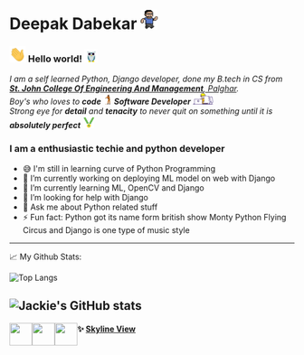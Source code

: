 # Deepak Dabekar&nbsp;<img src="https://github.com/jackiedabekar/jackiedabekar/blob/master/svgfiles/animated-man-running.gif" width="30px" height="35px">

### <img src="https://github.com/jackiedabekar/jackiedabekar/blob/master/svgfiles/Hi.gif" width="29px"> Hello world!&nbsp;<img src="https://github.com/jackiedabekar/jackiedabekar/blob/master/svgfiles/owl-groove-commission.gif" width="24px">

<p>
  <em>
    I am a self learned Python, Django developer, done my B.tech in CS from <a href="https://www.sjcem.edu.in/"> <b>St. John College Of Engineering And Management</b>, Palghar</a>.<br>
    Boy's who loves to <b>code</b> <img src="https://github.com/jackiedabekar/jackiedabekar/blob/master/svgfiles/flossing-astronaut.gif" width="15px" height="20px"> <b>Software Developer</b>&nbsp;<img src="https://github.com/jackiedabekar/jackiedabekar/blob/master/svgfiles/designer.gif" width="36px"><br> Strong eye for <b>detail</b> and <b>tenacity</b> to never quit on something until it is <b>absolutely perfect</b>&nbsp;<img src="https://github.com/jackiedabekar/jackiedabekar/blob/master/svgfiles/medal.gif" width="20px">
  </em>  
</p>

### I am a enthusiastic techie and python developer
- 😅 I'm still in learning curve of Python Programming
- 🔭 I’m currently working on deploying ML model on web with Django
- 🌱 I’m currently learning ML, OpenCV and Django
- 🤔 I’m looking for help with Django
- 💬 Ask me about Python related stuff
- ⚡ Fun fact: Python got its name form british show Monty Python Flying Circus and Django is one type of music style

---
📈 My Github Stats:

![Top Langs](https://github-readme-stats.vercel.app/api/top-langs/?username=jackiedabekar&theme=radical) 

![Jackie's GitHub stats](https://github-readme-stats.vercel.app/api?username=jackiedabekar&count_private=true&theme=radical)
---

<a href='https://www.youtube.com/channel/UChIBFcd06-yA8ShlA_KwFQA/featured'>
<img src="https://camo.githubusercontent.com/33faa4fa48fe28c11ace1986cc89bb01824a04a4/68747470733a2f2f63646e2e6a7364656c6976722e6e65742f6e706d2f73696d706c652d69636f6e734076332f69636f6e732f796f75747562652e737667" align="left" height="40" width="40" ></a>

<a href='https://twitter.com/jackiedabekar'>
<img src="https://camo.githubusercontent.com/eacc870029bca30353239d9d629076ba4c18de75/68747470733a2f2f63646e2e6a7364656c6976722e6e65742f6e706d2f73696d706c652d69636f6e734076332f69636f6e732f747769747465722e737667" align="left" height="40" width="40" ></a>

<a href='https://www.instagram.com/jackiedabekar/'>
<img src="https://camo.githubusercontent.com/8ea1156d8ac160172cbef7a54a19bad16a73ebe4/68747470733a2f2f63646e2e6a7364656c6976722e6e65742f6e706d2f73696d706c652d69636f6e734076332f69636f6e732f696e7374616772616d2e737667" align="left" height="40" width="40" ></a>

#### ✨ [Skyline View](https://skyline.github.com/jackiedabekar/2021)
